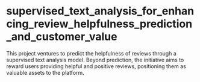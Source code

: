 # supervised_text_analysis_for_enhancing_review_helpfulness_prediction_and_customer_value
This project ventures to predict the helpfulness of reviews through a supervised text analysis model. Beyond prediction, the initiative aims to reward users providing helpful and positive reviews, positioning them as valuable assets to the platform.
